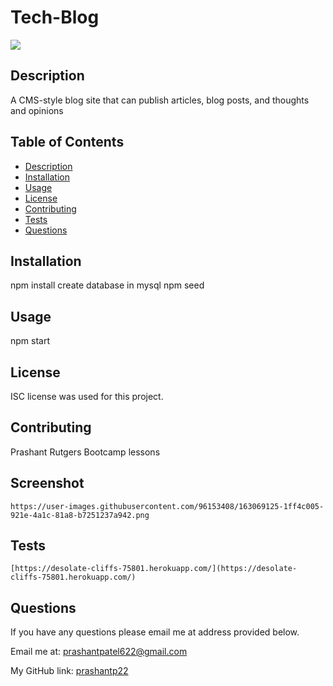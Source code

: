 # Tech-Blog

<img src="https://img.shields.io/badge/license-ISC-blue"/>
    
  ## Description
  A CMS-style blog site that can publish articles, blog posts, and thoughts and opinions
    
  ## Table of Contents
  - [Description](#description)
  - [Installation](#installation)
  - [Usage](#usage)
  - [License](#license)
  - [Contributing](#contributing)
  - [Tests](#tests)
  - [Questions](#questions)
    
  ## Installation
  npm install
  create database in mysql
  npm seed

  ## Usage
  npm start
    
  ## License
  ISC license was used for this project.

  ## Contributing
  Prashant
  Rutgers Bootcamp lessons

  ## Screenshot
    https://user-images.githubusercontent.com/96153408/163069125-1ff4c005-921e-4a1c-81a8-b7251237a942.png


  ## Tests
    [https://desolate-cliffs-75801.herokuapp.com/](https://desolate-cliffs-75801.herokuapp.com/)
    
  ## Questions
  If you have any questions please email me at address provided below.
    
  Email me at: [prashantpatel622@gmail.com](prashantpatel622@gmail.com)

  My GitHub link: [prashantp22](https://github.com/prashantp22)
